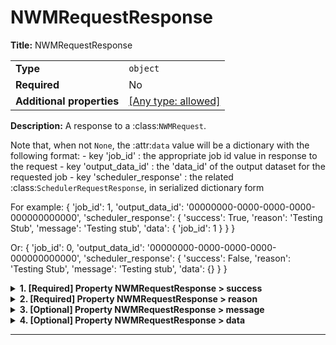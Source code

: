 # NWMRequestResponse

**Title:** NWMRequestResponse

|                           |                                                                           |
| ------------------------- | ------------------------------------------------------------------------- |
| **Type**                  | `object`                                                                  |
| **Required**              | No                                                                        |
| **Additional properties** | [[Any type: allowed]](# "Additional Properties of any type are allowed.") |

**Description:** A response to a :class:`NWMRequest`.

Note that, when not ``None``, the :attr:`data` value will be a dictionary with the following format:
    - key 'job_id' : the appropriate job id value in response to the request
    - key 'output_data_id' : the 'data_id' of the output dataset for the requested job
    - key 'scheduler_response' : the related :class:`SchedulerRequestResponse`, in serialized dictionary form

For example:
{
    'job_id': 1,
    'output_data_id': '00000000-0000-0000-0000-000000000000',
    'scheduler_response': {
        'success': True,
        'reason': 'Testing Stub',
        'message': 'Testing stub',
        'data': {
            'job_id': 1
        }
    }
}

Or:
{
    'job_id': 0,
    'output_data_id': '00000000-0000-0000-0000-000000000000',
    'scheduler_response': {
        'success': False,
        'reason': 'Testing Stub',
        'message': 'Testing stub',
        'data': {}
    }
}

<details>
<summary><strong> <a name="success"></a>1. [Required] Property NWMRequestResponse > success</strong>

</summary>
<blockquote>

**Title:** Success

|              |           |
| ------------ | --------- |
| **Type**     | `boolean` |
| **Required** | Yes       |

**Description:** Whether this indicates a successful result.

</blockquote>
</details>

<details>
<summary><strong> <a name="reason"></a>2. [Required] Property NWMRequestResponse > reason</strong>

</summary>
<blockquote>

**Title:** Reason

|              |          |
| ------------ | -------- |
| **Type**     | `string` |
| **Required** | Yes      |

**Description:** A very short, high-level summary of the result.

</blockquote>
</details>

<details>
<summary><strong> <a name="message"></a>3. [Optional] Property NWMRequestResponse > message</strong>

</summary>
<blockquote>

**Title:** Message

|              |          |
| ------------ | -------- |
| **Type**     | `string` |
| **Required** | No       |
| **Default**  | `""`     |

**Description:** An optional, more detailed explanation of the result, which by default is an empty string.

</blockquote>
</details>

<details>
<summary><strong> <a name="data"></a>4. [Optional] Property NWMRequestResponse > data</strong>

</summary>
<blockquote>

**Title:** Data

|                           |                                                                           |
| ------------------------- | ------------------------------------------------------------------------- |
| **Type**                  | `combining`                                                               |
| **Required**              | No                                                                        |
| **Additional properties** | [[Any type: allowed]](# "Additional Properties of any type are allowed.") |

<blockquote>

| Any of(Option)                                 |
| ---------------------------------------------- |
| [ModelExecRequestResponseBody](#data_anyOf_i0) |
| [item 1](#data_anyOf_i1)                       |

<blockquote>

### <a name="data_anyOf_i0"></a>4.1. Property `NWMRequestResponse > data > anyOf > ModelExecRequestResponseBody`

|                           |                                                                           |
| ------------------------- | ------------------------------------------------------------------------- |
| **Type**                  | `object`                                                                  |
| **Required**              | No                                                                        |
| **Additional properties** | [[Any type: allowed]](# "Additional Properties of any type are allowed.") |
| **Defined in**            | #/definitions/ModelExecRequestResponseBody                                |

**Description:** An interface class for an object that can be serialized to a dictionary-like format (i.e., potentially a JSON
object) and JSON string format based directly from dumping the aforementioned dictionary-like representation.

Subtypes of `Serializable` should specify their fields following
[`pydantic.BaseModel`](https://docs.pydantic.dev/usage/models/) semantics (see example below).
Notably, `to_dict` and `to_json` will exclude `None` fields and serialize fields using any
provided aliases (i.e.  `pydantic.Field(alias="some_alias")`). Also, enum subtypes are
serialized using their member `name` property.

Objects of this type will also used the JSON string format as their default string representation.

While not strictly enforced (because this probably isn't possible), it is HIGHLY recommended that instance
attribute members of implemented sub-types be of types that are either convertible to strings using the ``str()``
built-in, or are themselves also implementations of ::class:`Serializable`.  The convenience class method
::method:`serialize` will handle serializing any such member objects appropriately, providing a clean interface for
this.

An exception to the aforementioned recommendation is the ::class:`datetime.datetime` type.  Subtype attributes of
::class:`datetime.datetime` type should be parsed and serialized using the pattern returned by the
::method:`get_datetime_str_format` class method.  A reasonable default is provided in the base interface class, but
the pattern can be adjusted either by overriding the class method directly or by having a subtypes set/override
its ::attribute:`_SERIAL_DATETIME_STR_FORMAT` class attribute.  Note that the actual parsing/serialization logic is
left entirely to the subtypes, as many will not need it (and thus should not have to worry about implement another
method or have their superclass bloated by importing the ``datetime`` package).

Example:
```
# specify field as class variable, specify final type using type hint.
# pydantic will try to coerce a field into the specified type, if it can't, a
# `pydantic.ValidationError` is raised.

class User(Serializable):
    id: int
    username: str
    email: str # more appropriately, `pydantic.EmailStr`

>>> user = User(id=1, username="uncle_sam", email="uncle_sam@fake.gov")
>>> user.to_dict() # {"id": 1, "username": "uncle_sam", "email": "uncle_sam@fake.gov"}
>>> user.to_json() # '{"id": 1, "username": "uncle_sam", "email": "uncle_sam@fake.gov"}'
```

<details>
<summary><strong> <a name="data_anyOf_i0_job_id"></a>4.1.1. [Optional] Property NWMRequestResponse > data > anyOf > ModelExecRequestResponseBody > job_id</strong>

</summary>
<blockquote>

**Title:** Job Id

|              |           |
| ------------ | --------- |
| **Type**     | `integer` |
| **Required** | No        |
| **Default**  | `-1`      |

</blockquote>
</details>

<details>
<summary><strong> <a name="data_anyOf_i0_output_data_id"></a>4.1.2. [Optional] Property NWMRequestResponse > data > anyOf > ModelExecRequestResponseBody > output_data_id</strong>

</summary>
<blockquote>

**Title:** Output Data Id

|              |          |
| ------------ | -------- |
| **Type**     | `string` |
| **Required** | No       |

</blockquote>
</details>

<details>
<summary><strong> <a name="data_anyOf_i0_scheduler_response"></a>4.1.3. [Required] Property NWMRequestResponse > data > anyOf > ModelExecRequestResponseBody > scheduler_response</strong>

</summary>
<blockquote>

|                           |                                                                           |
| ------------------------- | ------------------------------------------------------------------------- |
| **Type**                  | `object`                                                                  |
| **Required**              | Yes                                                                       |
| **Additional properties** | [[Any type: allowed]](# "Additional Properties of any type are allowed.") |
| **Defined in**            | #/definitions/SchedulerRequestResponse                                    |

**Description:** Class representing a response to some ::class:`Message`, typically a ::class:`AbstractInitRequest` sub-type.

Parameters
----------
success : bool
    Was the purpose encapsulated by the corresponding message fulfilled; e.g., to perform a task or transfer info
reason : str
    A summary of what the response conveys; e.g., request action trigger or disallowed
message : str
    A more detailed explanation of what the response conveys
data : Union[dict, Serializeable, None]
    Subtype-specific serialized data that should be conveyed as a result of the initial message

Attributes
----------
success : bool
    Was the purpose encapsulated by the corresponding message fulfilled; e.g., to perform a task or transfer info
reason : str
    A summary of what the response conveys; e.g., request action trigger or disallowed
message : str
    A more detailed explanation of what the response conveys
data : Union[dict, Serializeable, None]
    Subtype-specific serialized data that should be conveyed as a result of the initial message

<details>
<summary><strong> <a name="data_anyOf_i0_scheduler_response_success"></a>4.1.3.1. [Required] Property NWMRequestResponse > data > anyOf > ModelExecRequestResponseBody > scheduler_response > success</strong>

</summary>
<blockquote>

**Title:** Success

|              |           |
| ------------ | --------- |
| **Type**     | `boolean` |
| **Required** | Yes       |

**Description:** Whether this indicates a successful result.

</blockquote>
</details>

<details>
<summary><strong> <a name="data_anyOf_i0_scheduler_response_reason"></a>4.1.3.2. [Required] Property NWMRequestResponse > data > anyOf > ModelExecRequestResponseBody > scheduler_response > reason</strong>

</summary>
<blockquote>

**Title:** Reason

|              |          |
| ------------ | -------- |
| **Type**     | `string` |
| **Required** | Yes      |

**Description:** A very short, high-level summary of the result.

</blockquote>
</details>

<details>
<summary><strong> <a name="data_anyOf_i0_scheduler_response_message"></a>4.1.3.3. [Optional] Property NWMRequestResponse > data > anyOf > ModelExecRequestResponseBody > scheduler_response > message</strong>

</summary>
<blockquote>

**Title:** Message

|              |          |
| ------------ | -------- |
| **Type**     | `string` |
| **Required** | No       |
| **Default**  | `""`     |

**Description:** An optional, more detailed explanation of the result, which by default is an empty string.

</blockquote>
</details>

<details>
<summary><strong> <a name="data_anyOf_i0_scheduler_response_data"></a>4.1.3.4. [Optional] Property NWMRequestResponse > data > anyOf > ModelExecRequestResponseBody > scheduler_response > data</strong>

</summary>
<blockquote>

**Title:** Data

|                           |                                                                           |
| ------------------------- | ------------------------------------------------------------------------- |
| **Type**                  | `combining`                                                               |
| **Required**              | No                                                                        |
| **Additional properties** | [[Any type: allowed]](# "Additional Properties of any type are allowed.") |

<blockquote>

| Any of(Option)                                                                  |
| ------------------------------------------------------------------------------- |
| [SchedulerRequestResponseBody](#data_anyOf_i0_scheduler_response_data_anyOf_i0) |
| [item 1](#data_anyOf_i0_scheduler_response_data_anyOf_i1)                       |

<blockquote>

##### <a name="data_anyOf_i0_scheduler_response_data_anyOf_i0"></a>4.1.3.4.1. Property `NWMRequestResponse > data > anyOf > ModelExecRequestResponseBody > scheduler_response > data > anyOf > SchedulerRequestResponseBody`

|                           |                                                                           |
| ------------------------- | ------------------------------------------------------------------------- |
| **Type**                  | `object`                                                                  |
| **Required**              | No                                                                        |
| **Additional properties** | [[Any type: allowed]](# "Additional Properties of any type are allowed.") |
| **Defined in**            | #/definitions/SchedulerRequestResponseBody                                |

**Description:** An interface class for an object that can be serialized to a dictionary-like format (i.e., potentially a JSON
object) and JSON string format based directly from dumping the aforementioned dictionary-like representation.

Subtypes of `Serializable` should specify their fields following
[`pydantic.BaseModel`](https://docs.pydantic.dev/usage/models/) semantics (see example below).
Notably, `to_dict` and `to_json` will exclude `None` fields and serialize fields using any
provided aliases (i.e.  `pydantic.Field(alias="some_alias")`). Also, enum subtypes are
serialized using their member `name` property.

Objects of this type will also used the JSON string format as their default string representation.

While not strictly enforced (because this probably isn't possible), it is HIGHLY recommended that instance
attribute members of implemented sub-types be of types that are either convertible to strings using the ``str()``
built-in, or are themselves also implementations of ::class:`Serializable`.  The convenience class method
::method:`serialize` will handle serializing any such member objects appropriately, providing a clean interface for
this.

An exception to the aforementioned recommendation is the ::class:`datetime.datetime` type.  Subtype attributes of
::class:`datetime.datetime` type should be parsed and serialized using the pattern returned by the
::method:`get_datetime_str_format` class method.  A reasonable default is provided in the base interface class, but
the pattern can be adjusted either by overriding the class method directly or by having a subtypes set/override
its ::attribute:`_SERIAL_DATETIME_STR_FORMAT` class attribute.  Note that the actual parsing/serialization logic is
left entirely to the subtypes, as many will not need it (and thus should not have to worry about implement another
method or have their superclass bloated by importing the ``datetime`` package).

Example:
```
# specify field as class variable, specify final type using type hint.
# pydantic will try to coerce a field into the specified type, if it can't, a
# `pydantic.ValidationError` is raised.

class User(Serializable):
    id: int
    username: str
    email: str # more appropriately, `pydantic.EmailStr`

>>> user = User(id=1, username="uncle_sam", email="uncle_sam@fake.gov")
>>> user.to_dict() # {"id": 1, "username": "uncle_sam", "email": "uncle_sam@fake.gov"}
>>> user.to_json() # '{"id": 1, "username": "uncle_sam", "email": "uncle_sam@fake.gov"}'
```

<details>
<summary><strong> <a name="data_anyOf_i0_scheduler_response_data_anyOf_i0_job_id"></a>4.1.3.4.1.1. [Optional] Property NWMRequestResponse > data > anyOf > ModelExecRequestResponseBody > scheduler_response > data > anyOf > SchedulerRequestResponseBody > job_id</strong>

</summary>
<blockquote>

**Title:** Job Id

|              |           |
| ------------ | --------- |
| **Type**     | `integer` |
| **Required** | No        |
| **Default**  | `-1`      |

</blockquote>
</details>

<details>
<summary><strong> <a name="data_anyOf_i0_scheduler_response_data_anyOf_i0_output_data_id"></a>4.1.3.4.1.2. [Optional] Property NWMRequestResponse > data > anyOf > ModelExecRequestResponseBody > scheduler_response > data > anyOf > SchedulerRequestResponseBody > output_data_id</strong>

</summary>
<blockquote>

**Title:** Output Data Id

|              |          |
| ------------ | -------- |
| **Type**     | `string` |
| **Required** | No       |

</blockquote>
</details>

</blockquote>
<blockquote>

##### <a name="data_anyOf_i0_scheduler_response_data_anyOf_i1"></a>4.1.3.4.2. Property `NWMRequestResponse > data > anyOf > ModelExecRequestResponseBody > scheduler_response > data > anyOf > item 1`

|                           |                                                                                                                                                          |
| ------------------------- | -------------------------------------------------------------------------------------------------------------------------------------------------------- |
| **Type**                  | `object`                                                                                                                                                 |
| **Required**              | No                                                                                                                                                       |
| **Additional properties** | [[Should-conform]](#data_anyOf_i0_scheduler_response_data_anyOf_i1_additionalProperties "Each additional property must conform to the following schema") |

<details>
<summary><strong> <a name="data_anyOf_i0_scheduler_response_data_anyOf_i1_additionalProperties"></a>4.1.3.4.2.1. Property NWMRequestResponse > data > anyOf > ModelExecRequestResponseBody > scheduler_response > data > anyOf > item 1 > additionalProperties</strong>

</summary>
<blockquote>

|              |        |
| ------------ | ------ |
| **Type**     | `null` |
| **Required** | No     |

</blockquote>
</details>

</blockquote>

</blockquote>

</blockquote>
</details>

</blockquote>
</details>

</blockquote>
<blockquote>

### <a name="data_anyOf_i1"></a>4.2. Property `NWMRequestResponse > data > anyOf > item 1`

|                           |                                                                           |
| ------------------------- | ------------------------------------------------------------------------- |
| **Type**                  | `object`                                                                  |
| **Required**              | No                                                                        |
| **Additional properties** | [[Any type: allowed]](# "Additional Properties of any type are allowed.") |

</blockquote>

</blockquote>

</blockquote>
</details>

----------------------------------------------------------------------------------------------------------------------------
